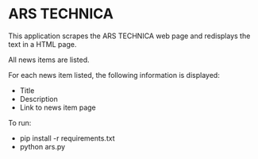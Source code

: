 # ARS TECHNICA
This application scrapes the ARS TECHNICA web page and redisplays the text in a HTML page.

All news items are listed.

For each news item listed, the following information is displayed:
* Title
* Description
* Link to news item page

To run:
* pip install -r requirements.txt
* python ars.py